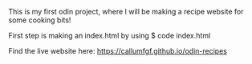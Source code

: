 This is my first odin project, where I will be making a recipe website for some cooking bits!

First step is making an index.html by using $ code index.html

Find the live website here: https://callumfgf.github.io/odin-recipes
